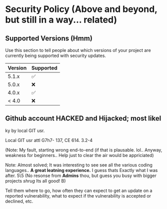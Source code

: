 # Security Policy (Above and beyond, but still in a way... related)

## Supported Versions (Hmm)

Use this section to tell people about which versions of your project are
currently being supported with security updates.

| Version | Supported          |
| ------- | ------------------ |
| 5.1.x   | :white_check_mark: |
| 5.0.x   | :x:                |
| 4.0.x   | :white_check_mark: |
| < 4.0   | :x:                |

## Github account HACKED and Hijacked; most likel
ky by local GIT usr.

Local GIT usr attl G7h7- 137, CE 614. 3.2-4

(Note: My fault, starting wrong end-to-end (if that is plausable. lol.. Anyway, weakness for beginners..
Help just to clear the air would be appriciated)

Note: Almost solved; It was interesting to see see all the various coding languages.. <b>A great leatning experience.</b> I guess thats
Exactly what I was after. 5\5 (No resonse from <B>Admins</B> thou, but guess you busy with bigger projects *shrug* Its all good! B)


Tell them where to go, how often they can expect to get an update on a
reported vulnerability, what to expect if the vulnerability is accepted or
declined, etc.
